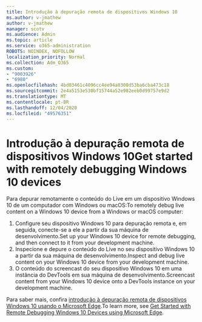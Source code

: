 ```yaml
---
title: Introdução à depuração remota de dispositivos Windows 10
ms.author: v-jmathew
author: v-jmathew
manager: scotv
ms.audience: Admin
ms.topic: article
ms.service: o365-administration
ROBOTS: NOINDEX, NOFOLLOW
localization_priority: Normal
ms.collection: Adm_O365
ms.custom:
- "9003926"
- "6980"
ms.openlocfilehash: 4bd03461c4096cc4ee94a0308d53ba6cba473c18
ms.sourcegitcommit: 2e4a5153e530bf15744a52e982eeb0d99757e9d2
ms.translationtype: MT
ms.contentlocale: pt-BR
ms.lasthandoff: 12/04/2020
ms.locfileid: "49576351"
---
```

# <a name="get-started-with-remotely-debugging-windows-10-devices"></a><span data-ttu-id="6d24d-102">Introdução à depuração remota de dispositivos Windows 10</span><span class="sxs-lookup"><span data-stu-id="6d24d-102">Get started with remotely debugging Windows 10 devices</span></span>

<span data-ttu-id="6d24d-103">Para depurar remotamente o conteúdo do Live em um dispositivo Windows 10 de um computador com Windows ou macOS:</span><span class="sxs-lookup"><span data-stu-id="6d24d-103">To remotely debug live content on a Windows 10 device from a Windows or macOS computer:</span></span>

1. <span data-ttu-id="6d24d-104">Configure seu dispositivo Windows 10 para depuração remota e, em seguida, conecte-se a ele a partir da sua máquina de desenvolvimento.</span><span class="sxs-lookup"><span data-stu-id="6d24d-104">Set up your Windows 10 device for remote debugging, and then connect to it from your development machine.</span></span>
2. <span data-ttu-id="6d24d-105">Inspecione e depure o conteúdo do Live no seu dispositivo Windows 10 a partir da sua máquina de desenvolvimento.</span><span class="sxs-lookup"><span data-stu-id="6d24d-105">Inspect and debug live content on your Windows 10 device from your development machine.</span></span>
3. <span data-ttu-id="6d24d-106">O conteúdo do screencast do seu dispositivo Windows 10 em uma instância do DevTools em sua máquina de desenvolvimento.</span><span class="sxs-lookup"><span data-stu-id="6d24d-106">Screencast content from your Windows 10 device onto a DevTools instance on your development machine.</span></span>

<span data-ttu-id="6d24d-107">Para saber mais, confira [introdução à depuração remota de dispositivos Windows 10 usando o Microsoft Edge](https://go.microsoft.com/fwlink/?linkid=2142172).</span><span class="sxs-lookup"><span data-stu-id="6d24d-107">To learn more, see [Get Started with Remote Debugging Windows 10 Devices using Microsoft Edge](https://go.microsoft.com/fwlink/?linkid=2142172).</span></span>
